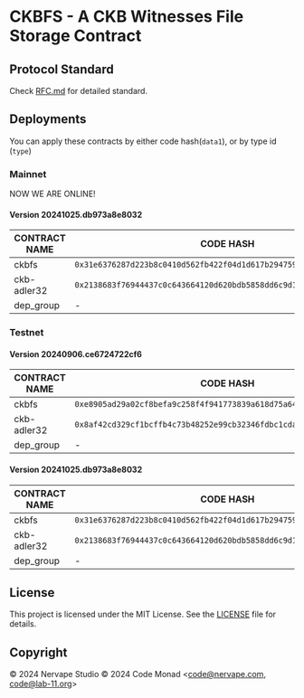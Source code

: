 # CKBFS - A CKB Witnesses File Storage Contract

## Protocol Standard
Check [RFC.md](RFC.md) for detailed standard.

## Deployments

You can apply these contracts by either code hash(`data1`), or by type id (`type`)

### Mainnet

NOW WE ARE ONLINE!

#### Version 20241025.db973a8e8032

| CONTRACT NAME | CODE HASH                                                            | TYPE ID                                                              | DEPLOY TX                                                                                                                                                                              |
|---------------|----------------------------------------------------------------------|----------------------------------------------------------------------|----------------------------------------------------------------------------------------------------------------------------------------------------------------------------------------|
| ckbfs         | `0x31e6376287d223b8c0410d562fb422f04d1d617b2947596a14c3d2efb7218d3a` | `0xfd2058c9a0c0183354cf637e25d2707ffa9bb6fa2ba9b29f4ebc6be3e54ad7eb` | [0xc9b6698f44c3b80e7e1c48823b2714e432b93f0206ffaf9df885d23267ed2ebc](https://pudge.explorer.nervos.org/transaction/0xc9b6698f44c3b80e7e1c48823b2714e432b93f0206ffaf9df885d23267ed2ebc) |
| ckb-adler32   | `0x2138683f76944437c0c643664120d620bdb5858dd6c9d1d156805e279c2c536f` | `0x641c01d590833a3f5471bd441651d9f2a8a200141949cdfeef2d68d8094c5876` | [0xc9b6698f44c3b80e7e1c48823b2714e432b93f0206ffaf9df885d23267ed2ebc](https://pudge.explorer.nervos.org/transaction/0xc9b6698f44c3b80e7e1c48823b2714e432b93f0206ffaf9df885d23267ed2ebc) |
| dep_group     | -                                                                    | -                                                                    | [0xfab07962ed7178ed88d450774e2a6ecd50bae856bdb9b692980be8c5147d1bfa](https://pudge.explorer.nervos.org/transaction/0xfab07962ed7178ed88d450774e2a6ecd50bae856bdb9b692980be8c5147d1bfa) |


### Testnet

#### Version 20240906.ce6724722cf6

| CONTRACT NAME | CODE HASH                                                            | TYPE ID                                                              | DEPLOY TX                                                                                                                                                                              |
|---------------|----------------------------------------------------------------------|----------------------------------------------------------------------|----------------------------------------------------------------------------------------------------------------------------------------------------------------------------------------|
| ckbfs         | `0xe8905ad29a02cf8befa9c258f4f941773839a618d75a64afc22059de9413f712` | `0x88ef4d436af35684a27edda0d44dd8771318330285f90f02d13606e095aea86f` | [0xde8eb09151fbcdcba398423159ce348cc89a38a736de3fd0960b18b084465382](https://pudge.explorer.nervos.org/transaction/0xde8eb09151fbcdcba398423159ce348cc89a38a736de3fd0960b18b084465382) |
| ckb-adler32   | `0x8af42cd329cf1bcffb4c73b48252e99cb32346fdbc1cdaa5ae1d000232d47e84` | `0xccf29a0d8e860044a3d2f6a6e709f6572f77e4fe245fadd212fc342337048d60` | [0x042f264d7397a181437b51ff9981cf536f252ab5740b61ce52ce31ada04ed54b](https://pudge.explorer.nervos.org/transaction/0x042f264d7397a181437b51ff9981cf536f252ab5740b61ce52ce31ada04ed54b) |
| dep_group     | -                                                                    | -                                                                    | [0xc8fd44aba36f0c4b37536b6c7ea3b88df65fa97e02f77cd33b9bf20bf241a09b](https://pudge.explorer.nervos.org/transaction/0xc8fd44aba36f0c4b37536b6c7ea3b88df65fa97e02f77cd33b9bf20bf241a09b) |

#### Version 20241025.db973a8e8032

| CONTRACT NAME | CODE HASH                                                            | TYPE ID                                                              | DEPLOY TX                                                                                                                                                                              |
|---------------|----------------------------------------------------------------------|----------------------------------------------------------------------|----------------------------------------------------------------------------------------------------------------------------------------------------------------------------------------|
| ckbfs         | `0x31e6376287d223b8c0410d562fb422f04d1d617b2947596a14c3d2efb7218d3a` | `0x7c6dcab8268201f064dc8676b5eafa60ca2569e5c6209dcbab0eb64a9cb3aaa3` | [0x2c8c9ad3134743368b5a79977648f96c5bd0aba187021a72fb624301064d3616](https://pudge.explorer.nervos.org/transaction/0x2c8c9ad3134743368b5a79977648f96c5bd0aba187021a72fb624301064d3616) |
| ckb-adler32   | `0x2138683f76944437c0c643664120d620bdb5858dd6c9d1d156805e279c2c536f` | `0x5f73f128be76e397f5a3b56c94ca16883a8ee91b498bc0ee80473818318c05ac` | [0x2c8c9ad3134743368b5a79977648f96c5bd0aba187021a72fb624301064d3616](https://pudge.explorer.nervos.org/transaction/0x2c8c9ad3134743368b5a79977648f96c5bd0aba187021a72fb624301064d3616) |
| dep_group     | -                                                                    | -                                                                    | [0x469af0d961dcaaedd872968a9388b546717a6ccfa47b3165b3f9c981e9d66aaa](https://pudge.explorer.nervos.org/transaction/0x469af0d961dcaaedd872968a9388b546717a6ccfa47b3165b3f9c981e9d66aaa) |



## License

This project is licensed under the MIT License. See the [LICENSE](LICENSE) file for details.

## Copyright

© 2024 Nervape Studio
© 2024 Code Monad <code@nervape.com, code@lab-11.org>
